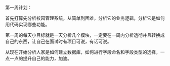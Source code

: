 第一周计划：

首先打算先分析校园管理系统，从简单到困难，分析它的业务逻辑，分析它是如何用代码实现哪些功能。

第一周的每天小目标就是一天分析几个模块，一定要在一周内分析透彻并且转换成自己的东西，让自己在面试时有项目可说，有话可说。

从现在开始分析人家是如何建立数据库，如何进行字段命名和字段类型的选择，一点一点的提升自己的能力，加油。